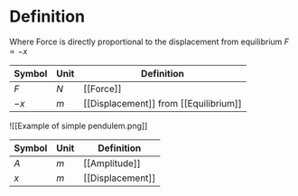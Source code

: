 # Definition
Where Force is directly proportional to the displacement from equilibrium
$F \propto -x$

| Symbol | Unit | Definition |
| ------ | ---- | ---------- |
| $F$      | $N$     | [[Force]]           |
| $-x$       | $m$     |  [[Displacement]] from [[Equilibrium]]          |

![[Example of simple pendulem.png]]

| Symbol | Unit | Definition    |
| ------ | ---- | ------------- |
| $A$    | $m$  | [[Amplitude]] |
| $x$       | $m$     |  [[Displacement]]             |
